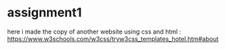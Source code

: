 # assignment1
here i made the copy of another website using css and html : https://www.w3schools.com/w3css/tryw3css_templates_hotel.htm#about
